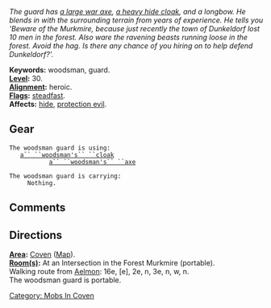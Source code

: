 *The guard has [a large war axe](Woodsman's_Axe_(Coven).md "wikilink"),
[a heavy hide cloak](Woodsman's_Cloak.md "wikilink"), and a longbow. He
blends in with the surrounding terrain from years of experience. He
tells you 'Beware of the Murkmire, because just recently the town of
Dunkeldorf lost 10 men in the forest. Also ware the ravening beasts
running loose in the forest. Avoid the hag. Is there any chance of you
hiring on to help defend Dunkeldorf?'.*

**Keywords:** woodsman, guard.  
**[Level](Level.md "wikilink"):** 30.  
**[Alignment](Alignment.md "wikilink"):** heroic.  
**[Flags](:Category:_Mob_Types.md "wikilink"):**
[steadfast](Sentinel_Mobs.md "wikilink").  
**Affects:** [hide](Hide.md "wikilink"), [protection
evil](Protection_Evil.md "wikilink").  

## Gear

`The woodsman guard is using:`  
<worn about body>`   `[`a`` ``woodsman's`` ``cloak`](Woodsman's_Cloak.md "wikilink")  
<wielded>`           `[`a`` ``woodsman's`` ``axe`](Woodsman's_Axe_(Coven).md "wikilink")

`The woodsman guard is carrying:`  
`     Nothing.`

## Comments

## Directions

**[Area](:Category:_Areas.md "wikilink"):**
[Coven](:Category:_Coven.md "wikilink")
([Map](Coven_Map.md "wikilink")).  
**[Room(s)](:Category:_Rooms.md "wikilink"):** At an Intersection in the
Forest Murkmire (portable).  
Walking route from [Aelmon](Aelmon.md "wikilink"): 16e, \[e\], 2e, n,
3e, n, w, n.  
The woodsman guard is portable.  

[Category: Mobs In Coven](Category:_Mobs_In_Coven "wikilink")
